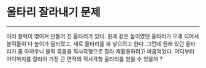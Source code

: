 
# 울타리 잘라내기 문제

---

여러 블럭이 엮여져 만들어 진 울타리가 있다. 원래 같은 높이였던 울타리가 오래 되어서 블럭들이 다 높이가 달라졌고, 새로 울타리를 짜 넣으려고 한다. 그런데 원래 있던 울타리가 좀 아까우니 블럭 묶음을 직사각형으로 잘라 재활용하려고 마음먹었다. 어디부터 어디까지를 잘라야 가장 큰 면적의 직사각형 울타리를 얻을 수 있을까 ?

